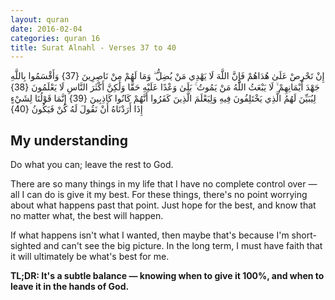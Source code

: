 ```yaml
---
layout: quran
date: 2016-02-04
categories: quran 16
title: Surat Alnahl - Verses 37 to 40
---
```


<div class="quran-verse">إِنْ تَحْرِصْ عَلَىٰ هُدَاهُمْ فَإِنَّ اللَّهَ لَا يَهْدِي مَنْ يُضِلُّ ۖ وَمَا لَهُمْ مِنْ نَاصِرِينَ {37}
وَأَقْسَمُوا بِاللَّهِ جَهْدَ أَيْمَانِهِمْ ۙ لَا يَبْعَثُ اللَّهُ مَنْ يَمُوتُ ۚ بَلَىٰ وَعْدًا عَلَيْهِ حَقًّا وَلَٰكِنَّ أَكْثَرَ النَّاسِ لَا يَعْلَمُونَ {38}
لِيُبَيِّنَ لَهُمُ الَّذِي يَخْتَلِفُونَ فِيهِ وَلِيَعْلَمَ الَّذِينَ كَفَرُوا أَنَّهُمْ كَانُوا كَاذِبِينَ {39}
إِنَّمَا قَوْلُنَا لِشَيْءٍ إِذَا أَرَدْنَاهُ أَنْ نَقُولَ لَهُ كُنْ فَيَكُونُ {40}</div>

## My understanding

Do what you can; leave the rest to God.

There are so many things in my life that I have no complete control over &mdash; all I can do is give it my best. For these things, there's no point worrying about what happens past that point. Just hope for the best, and know that no matter what, the best will happen.

If what happens isn't what I wanted, then maybe that's because I'm short-sighted and can't see the big picture. In the long term, I must have faith that it will ultimately be what's best for me.

**TL;DR: It's a subtle balance &mdash; knowing when to give it 100%, and when to leave it in the hands of God.**
